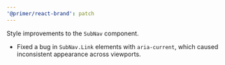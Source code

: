 ```yaml
---
'@primer/react-brand': patch
---
```


Style improvements to the `SubNav` component.

- Fixed a bug in `SubNav.Link` elements with `aria-current`, which caused inconsistent appearance across viewports.
